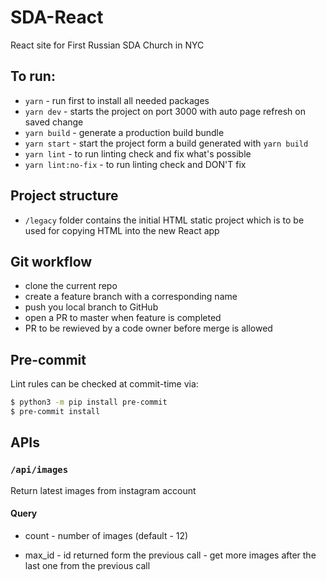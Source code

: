 # SDA-React

React site for First Russian SDA Church in NYC

## To run:

- `yarn` - run first to install all needed packages
- `yarn dev` - starts the project on port 3000 with auto page refresh on saved change
- `yarn build` - generate a production build bundle
- `yarn start` - start the project form a build generated with `yarn build`
- `yarn lint` - to run linting check and fix what's possible
- `yarn lint:no-fix` - to run linting check and DON'T fix


## Project structure

- `/legacy` folder contains the initial HTML static project which is to be used for copying HTML into the new React app

## Git workflow

- clone the current repo
- create a feature branch with a corresponding name
- push you local branch to GitHub
- open a PR to master when feature is completed
- PR to be rewieved by a code owner before merge is allowed

## Pre-commit

Lint rules can be checked at commit-time via:

```bash
$ python3 -m pip install pre-commit
$ pre-commit install
```

## APIs

### `/api/images`

Return latest images from instagram account

#### Query

- count - number of images (default - 12)

- max_id - id returned form the previous call - get more images after the last one from the previous call
